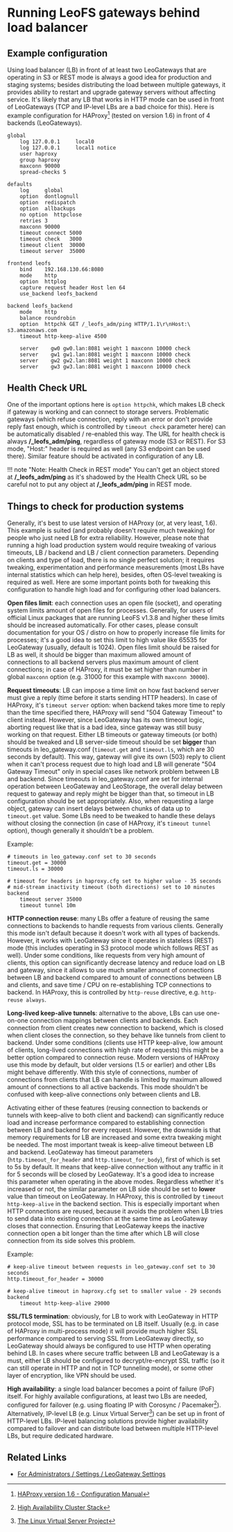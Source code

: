 # Running LeoFS gateways behind load balancer

## Example configuration

Using load balancer (LB) in front of at least two LeoGateways that are operating in S3 or REST mode is always a good idea for production and staging systems; besides distributing the load between multiple gateways, it provides ability to restart and upgrade gateway servers without affecting service. It's likely that any LB that works in HTTP mode can be used in front of LeoGateways (TCP and IP-level LBs are a bad choice for this). Here is example configuration for HAProxy[^1] (tested on version 1.6) in front of 4 backends (LeoGateways).
```
global
    log 127.0.0.1     local0
    log 127.0.0.1     local1 notice
    user haproxy
    group haproxy
    maxconn 90000
    spread-checks 5

defaults
    log     global
    option  dontlognull
    option  redispatch
    option  allbackups
    no option  httpclose
    retries 3
    maxconn 90000
    timeout connect 5000
    timeout check   3000
    timeout client  30000
    timeout server  35000

frontend leofs
    bind    192.168.130.66:8080
    mode    http
    option  httplog
    capture request header Host len 64
    use_backend leofs_backend

backend leofs_backend
    mode    http
    balance roundrobin
    option  httpchk GET /_leofs_adm/ping HTTP/1.1\r\nHost:\ s3.amazonaws.com
    timeout http-keep-alive 4500

    server    gw0 gw0.lan:8081 weight 1 maxconn 10000 check
    server    gw1 gw1.lan:8081 weight 1 maxconn 10000 check
    server    gw2 gw2.lan:8081 weight 1 maxconn 10000 check
    server    gw3 gw3.lan:8081 weight 1 maxconn 10000 check
```

## Health Check URL

One of the important options here is `option httpchk`, which makes LB check if gateway is working and can connect to storage servers. Problematic gateways (which refuse connection, reply with an error or don't provide reply fast enough, which is controlled by `timeout check` parameter here) can be automatically disabled / re-enabled this way. The URL for health check is always **/_leofs_adm/ping**, regardless of gateway mode (S3 or REST). For S3 mode, "Host:" header is required as well (any S3 endpoint can be used there). Similar feature should be activated in configuration of any LB.

!!! note "Note: Health Check in REST mode"
    You can't get an object stored at **/_leofs_adm/ping** as it's shadowed by the Health Check URL so be careful not to put any object at **/_leofs_adm/ping** in REST mode.


## Things to check for production systems

Generally, it's best to use latest version of HAProxy (or, at very least, 1.6). This example is suited (and probably doesn't require much tweaking) for people who just need LB for extra reliability. However, please note that running a high load production system would require tweaking of various timeouts, LB / backend and LB / client connection parameters. Depending on clients and type of load, there is no single perfect solution; it requires tweaking, experimentation and performance measurements (most LBs have internal statistics which can help here), besides, often OS-level tweaking is required as well. Here are some important points both for tweaking this configuration to handle high load and for configuring other load balancers.

**Open files limit**: each connection uses an open file (socket), and operating system limits amount of open files for processes. Generally, for users of official Linux packages that are running LeoFS v1.3.8 and higher these limits should be increased automatically. For other cases, please consult documentation for your OS / distro on how to properly increase file limits for processes; it's a good idea to set this limit to high value like 65535 for LeoGateway (usually, default is 1024). Open files limit should be raised for LB as well, it should be bigger than maximum allowed amount of connections to all backend servers plus maximum amount of client connections; in case of HAProxy, it must be set higher than number in global `maxconn` option (e.g. 31000 for this example with `maxconn 30000`).

**Request timeouts**: LB can impose a time limit on how fast backend server must give a reply (time before it starts sending HTTP headers). In case of HAProxy, it's `timeout server` option: when backend takes more time to reply than the time specified there, HAProxy will send "504 Gateway Timeout" to client instead. However, since LeoGateway has its own timeout logic, aborting request like that is a bad idea, since gateway was still busy working on that request. Either LB timeouts or gateway timeouts (or both) should be tweaked and LB server-side timeout should be set **bigger** than timeouts in leo_gateway.conf (`timeout.get` and `timeout.ls`, which are 30 seconds by default). This way, gateway will give its own (503) reply to client when it can't process request due to high load and LB will generate "504 Gateway Timeout" only in special cases like network problem between LB and backend. Since timeouts in leo_gateway.conf are set for internal operation between LeoGateway and LeoStorage, the overall delay between request to gateway and reply might be bigger than that, so timeout in LB configuration should be set appropriately. Also, when requesting a large object, gateway can insert delays between chunks of data up to `timeout.get` value. Some LBs need to be tweaked to handle these delays without closing the connection (in case of HAProxy, it's `timeout tunnel` option), though generally it shouldn't be a problem.

Example:
```
# timeouts in leo_gateway.conf set to 30 seconds
timeout.get = 30000
timeout.ls = 30000

# timeout for headers in haproxy.cfg set to higher value - 35 seconds
# mid-stream inactivity timeout (both directions) set to 10 minutes
backend
    timeout server 35000
    timeout tunnel 10m
```

**HTTP connection reuse**: many LBs offer a feature of reusing the same connections to backends to handle requests from various clients. Generally this mode isn't default because it doesn't work with all types of backends. However, it works with LeoGateway since it operates in stateless (REST) mode (this includes operating in S3 protocol mode which follows REST as well). Under some conditions, like requests from very high amount of clients, this option can significantly decrease latency and reduce load on LB and gateway, since it allows to use much smaller amount of connections between LB and backend compared to amount of connections between LB and clients, and save time / CPU on re-establishing TCP connections to backend. In HAProxy, this is controlled by `http-reuse` directive, e.g. `http-reuse always`.

**Long-lived keep-alive tunnels**: alternative to the above, LBs can use one-on-one connection mappings between clients and backends. Each connection from client creates new connection to backend, which is closed when client closes the connection, so they behave like tunnels from client to backend. Under some conditions (clients use HTTP keep-alive, low amount of clients, long-lived connections with high rate of requests) this might be a better option compared to connection reuse. Modern versions of HAProxy use this mode by default, but older versions (1.5 or earlier) and other LBs might behave differently. With this style of connections, number of connections from clients that LB can handle is limited by maximum allowed amount of connections to all active backends. This mode shouldn't be confused with keep-alive connections only between clients and LB.

Activating either of these features (reusing connection to backends or tunnels with keep-alive to both client and backend) can significantly reduce load and increase performance compared to establishing connection between LB and backend for every request. However, the downside is that memory requirements for LB are increased and some extra tweaking might be needed. The most important tweak is keep-alive timeout between LB and backend. LeoGateway has timeout parameters (`http.timeout_for_header` and `http.timeout_for_body`), first of which is set to 5s by default. It means that keep-alive connection without any traffic in it for 5 seconds will be closed by LeoGateway. It's a good idea to increase this parameter when operating in the above modes. Regardless whether it's increased or not, the similar parameter on LB side should be set to **lower** value than timeout on LeoGateway. In HAProxy, this is controlled by `timeout http-keep-alive` in the backend section. This is especially important when HTTP connections are reused, because it avoids the problem when LB tries to send data into existing connection at the same time as LeoGateway closes that connection. Ensuring that LeoGateway keeps the inactive connection open a bit longer than the time after which LB will close connection from its side solves this problem.

Example:
```
# keep-alive timeout between requests in leo_gateway.conf set to 30 seconds
http.timeout_for_header = 30000

# keep-alive timeout in haproxy.cfg set to smaller value - 29 seconds
backend
    timeout http-keep-alive 29000
```


**SSL/TLS termination**: obviously, for LB to work with LeoGateway in HTTP protocol mode, SSL has to be terminated on LB itself. Usually (e.g. in case of HAProxy in multi-process mode) it will provide much higher SSL performance compared to serving SSL from LeoGateway directly, so LeoGateway should always be configured to use HTTP when operating behind LB. In cases where secure traffic between LB and LeoGateway is a must, either LB should be configured to decrypt/re-encrypt SSL traffic (so it can still operate in HTTP and not in TCP tunneling mode), or some other layer of encryption, like VPN should be used.

**High availability**: a single load balancer becomes a point of failure (PoF) itself. For highly available configurations, at least two LBs are needed, configured for failover (e.g. using floating IP with Corosync / Pacemaker[^2]). Alternatively, IP-level LB (e.g. Linux Virtual Server[^3]) can be set up in front of HTTP-level LBs. IP-level balancing solutions provide higher availability compared to failover and can distribute load between multiple HTTP-level LBs, but require dedicated hardware.


## Related Links

- [For Administrators / Settings / LeoGateway Settings](/admin/settings/leo_gateway.md)



[^1]: <a href="http://cbonte.github.io/haproxy-dconv/1.6/configuration.html" target="_blank">HAProxy version 1.6 - Configuration Manual</a>

[^2]: <a href="https://www.clusterlabs.org/" target="_blank">High Availability Cluster Stack</a>

[^3]: <a href="http://www.linuxvirtualserver.org/" target="_blank">The Linux Virtual Server Project</a>
